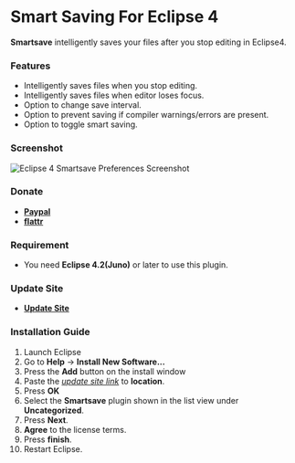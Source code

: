 # Smart Saving For Eclipse 4

__Smartsave__ intelligently saves your files after you stop editing in Eclipse4.

### Features

* Intelligently saves files when you stop editing.
* Intelligently saves files when editor loses focus.
* Option to change save interval.
* Option to prevent saving if compiler warnings/errors are present.
* Option to toggle smart saving.

### Screenshot

![Eclipse 4 Smartsave Preferences Screenshot](https://googledrive.com/host/0Bw1KseIE5s6ca2RlQlptdnBvM2c/)

### Donate

* __[Paypal](https://googledrive.com/host/0Bw1KseIE5s6cTXRJcWZzbTU0Q3c/index.html)__
* __[flattr](https://flattr.com/donation/give/to/mystilleef)__

### Requirement

* You need __Eclipse 4.2(Juno)__ or later to use this plugin.

### Update Site


* __[Update Site](https://raw.github.com/mystilleef/eclipse4-smartsave-updatesite/master/com.laboki.eclipse.updatesite.smartsave)__

### Installation Guide

1. Launch Eclipse
2. Go to __Help__ -> __Install New Software...__
3. Press the __Add__ button on the install window
4. Paste the *[update site link](https://raw.github.com/mystilleef/eclipse4-smartsave-updatesite/master/com.laboki.eclipse.updatesite.smartsave)* to __location__.
5. Press __OK__
6. Select the __Smartsave__ plugin shown in the list view under __Uncategorized__.
7. Press __Next__.
8. __Agree__ to the license terms.
9. Press __finish__. 
10. Restart Eclipse.
